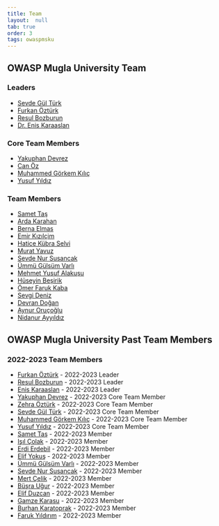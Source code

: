 ```yaml
---
title: Team
layout:  null
tab: true
order: 3
tags: owaspmsku
---
```


## OWASP Mugla University Team 

### Leaders
- [Sevde Gül Türk](https://www.linkedin.com/in/sevde-gul-turk/)
- [Furkan Öztürk](https://www.linkedin.com/in/furkannozturk/)
- [Resul Bozburun](https://www.linkedin.com/in/rbozburun/)
- [Dr. Enis Karaaslan](https://www.linkedin.com/in/enis-karaarslan-1b195617/)

### Core Team Members
- [Yakuphan Devrez](https://www.linkedin.com/in/yakuphandevrez/)
- [Can Öz](https://www.linkedin.com/in/canozsec/)
- [Muhammed Görkem Kılıç](https://www.linkedin.com/in/muhammedg%C3%B6rkemk%C4%B1l%C4%B1%C3%A7/)
- [Yusuf Yıldız](https://www.linkedin.com/in/yusuf-y%C4%B1ld%C4%B1z-64a1931a2/)

### Team Members
- [Samet Taş](https://www.linkedin.com/in/samet-ta%C5%9F-691381223/)
- [Arda Karahan](https://www.linkedin.com/in/arda-karahan-2a3aa529a/)
- [Berna Elmas](https://www.linkedin.com/in/bernaelmas/)
- [Emir Kızılçim](https://www.linkedin.com/in/emir-k%C4%B1z%C4%B1l%C3%A7im-6a24b01b3/)
- [Hatice Kübra Selvi](https://www.linkedin.com/in/hatice-k%C3%BCbra-selvi-0bb814297/)
- [Murat Yavuz](https://www.linkedin.com/in/murat-yavuz-664bbb259/)
- [Sevde Nur Susancak](https://www.linkedin.com/in/sevdenursusancak/)
- [Ümmü Gülsüm Varlı](https://www.linkedin.com/in/%C3%BCmm%C3%BC-g%C3%BCls%C3%BCm-varl%C4%B1-79a945210)
- [Mehmet Yusuf Alakuşu](https://www.linkedin.com/in/alakusu/)
- [Hüseyin Beşirik](https://www.linkedin.com/in/h%C3%BCseyin-be%C5%9Firik-b50732298/)
- [Ömer Faruk Kaba](https://www.linkedin.com/in/%C3%B6mer-faruk-kaba-931b70252/)
- [Sevgi Deniz](https://www.linkedin.com/in/sevgi-deniz-b58b1629a/)
- [Devran Doğan](https://www.linkedin.com/in/devran-dogan-7b5653264/)
- [Aynur Oruçoğlu](https://www.linkedin.com/in/aynur-oru%C3%A7o%C4%9Flu-3767b2285/)
- [Nidanur Ayyıldız](https://www.linkedin.com/in/nidanur-ayy%C4%B1ld%C4%B1z-69a33329b/)

## OWASP Mugla University Past Team Members

### 2022-2023 Team Members

- [Furkan Öztürk](https://www.linkedin.com/in/furkannozturk/) - 2022-2023 Leader
- [Resul Bozburun](https://www.linkedin.com/in/rbozburun/) - 2022-2023 Leader
- [Enis Karaaslan](https://www.linkedin.com/in/enis-karaarslan-1b195617/) - 2022-2023 Leader
- [Yakuphan Devrez](https://www.linkedin.com/in/yakuphandevrez/) - 2022-2023 Core Team Member
- [Zehra Öztürk](https://www.linkedin.com/in/fatmatuzzehraozturk/) - 2022-2023 Core Team Member
- [Sevde Gül Türk](https://www.linkedin.com/in/sevde-gul-turk/) - 2022-2023 Core Team Member
- [Muhammed Görkem Kılıç](https://www.linkedin.com/in/muhammedg%C3%B6rkemk%C4%B1l%C4%B1%C3%A7/) - 2022-2023 Core Team Member
- [Yusuf Yıldız](https://www.linkedin.com/in/yusuf-y%C4%B1ld%C4%B1z-64a1931a2/) - 2022-2023 Core Team Member
- [Samet Taş](https://www.linkedin.com/in/samet-ta%C5%9F-691381223/) - 2022-2023 Member
- [Işıl Çolak](https://www.linkedin.com/in/i%C5%9F%C4%B1l-%C3%A7olak-ab5619233/) - 2022-2023 Member
- [Erdi Erdebil](https://www.linkedin.com/in/erdi-e-138671218/) - 2022-2023 Member
- [Elif Yokuş](https://www.linkedin.com/in/elif-yoku%C5%9F/) - 2022-2023 Member
- [Ümmü Gülsüm Varlı](https://www.linkedin.com/in/%C3%BCmm%C3%BC-g%C3%BCls%C3%BCm-varl%C4%B1-79a945210) - 2022-2023 Member
- [Sevde Nur Susancak](https://www.linkedin.com/in/sevde-nur-susancak-43648021a/) - 2022-2023 Member
- [Mert Çelik](https://www.linkedin.com/in/mertceliik) - 2022-2023 Member
- [Büşra Uğur](https://www.linkedin.com/in/b%C3%BC%C5%9Fra-u%C4%9Fur42/) - 2022-2023 Member
- [Elif Duzcan](https://www.linkedin.com/in/elif-duzcan-41404324b/) - 2022-2023 Member
- [Gamze Karasu](https://www.linkedin.com/in/gamze-karasu-4b5726245/) - 2022-2023 Member
- [Burhan Karatoprak](https://www.linkedin.com/in/burhan-karatoprak-723865251/) - 2022-2023 Member
- [Faruk Yıldırım](https://www.linkedin.com/in/faruk-y%C4%B1ld%C4%B1r%C4%B1m-718111244/) - 2022-2023 Member
